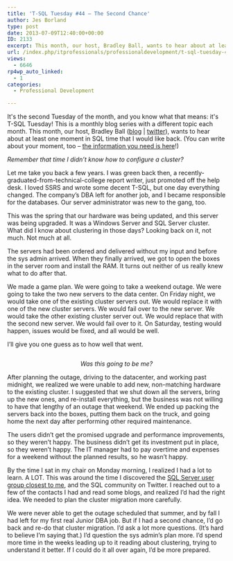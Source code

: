 ```yaml
---
title: 'T-SQL Tuesday #44 – The Second Chance'
author: Jes Borland
type: post
date: 2013-07-09T12:40:00+00:00
ID: 2133
excerpt: This month, our host, Bradley Ball, wants to hear about at least one moment in SQL time that I would like back.
url: /index.php/itprofessionals/professionaldevelopment/t-sql-tuesday-44-the-1/
views:
  - 6646
rp4wp_auto_linked:
  - 1
categories:
  - Professional Development

---
```

[<img style="float: left;" src="/wp-content/uploads/users/grrlgeek/TSQL2sDay150x150.jpg?mtime=1365451350" alt="" />][1]It's the second Tuesday of the month, and you know what that means: it's T-SQL Tuesday! This is a monthly blog series with a different topic each month. This month, our host, Bradley Ball ([blog][2] | [twitter][3]), wants to hear about at least one moment in SQL time that I would like back. (You can write about your moment, too – [the information you need is here][1]!)

_Remember that time I didn’t know how to configure a cluster?_

Let me take you back a few years. I was green back then, a recently-graduated-from-technical-college report writer, just promoted off the help desk. I loved SSRS and wrote some decent T-SQL, but one day everything changed. The company’s DBA left for another job, and I became responsible for the databases. Our server administrator was new to the gang, too.

This was the spring that our hardware was being updated, and this server was being upgraded. It was a Windows Server and SQL Server cluster. What did I know about clustering in those days? Looking back on it, not much. Not much at all.

The servers had been ordered and delivered without my input and before the sys admin arrived. When they finally arrived, we got to open the boxes in the server room and install the RAM. It turns out neither of us really knew what to do after that.

We made a game plan. We were going to take a weekend outage. We were going to take the two new servers to the data center. On Friday night, we would take one of the existing cluster servers out. We would replace it with one of the new cluster servers. We would fail over to the new server. We would take the other existing cluster server out. We would replace that with the second new server. We would fail over to it. On Saturday, testing would happen, issues would be fixed, and all would be well.

I’ll give you one guess as to how well that went.

<p style="text-align: center;">
  <a href="http://www.flickr.com/photos/balakov/2468552226/in/set-72157594352657197"><img src="/wp-content/uploads/users/grrlgeek/2468552226_0e2637a0dd.jpg?mtime=1373373473" alt="" /></a>
</p>

<p style="text-align: center;">
  <em>Was this going to be me?</em>
</p>

After planning the outage, driving to the datacenter, and working past midnight, we realized we were unable to add new, non-matching hardware to the existing cluster. I suggested that we shut down all the servers, bring up the new ones, and re-install everything, but the business was not willing to have that lengthy of an outage that weekend. We ended up packing the servers back into the boxes, putting them back on the truck, and going home the next day after performing other required maintenance.

The users didn’t get the promised upgrade and performance improvements, so they weren’t happy. The business didn’t get its investment put in place, so they weren’t happy. The IT manager had to pay overtime and expenses for a weekend without the planned results, so he wasn’t happy.

By the time I sat in my chair on Monday morning, I realized I had a lot to learn. A LOT. This was around the time I discovered the [SQL Server user group closest to me][4], and the SQL community on Twitter. I reached out to a few of the contacts I had and read some blogs, and realized I’d had the right idea. We needed to plan the cluster migration more carefully.

We were never able to get the outage scheduled that summer, and by fall I had left for my first real Junior DBA job. But if I had a second chance, I’d go back and re-do that cluster migration. I’d ask a lot more questions. (It’s hard to believe I’m saying that.) I’d question the sys admin’s plan more. I’d spend more time in the weeks leading up to it reading about clustering, trying to understand it better. If I could do it all over again, I’d be more prepared.

 [1]: http://www.sqlballs.com/2013/07/t-sql-tuesday-44-second-chance.html
 [2]: http://www.sqlballs.com/
 [3]: https://twitter.com/SQLBalls
 [4]: http://www.sqlpass.org/PASSChapters/LocalChapters.aspx